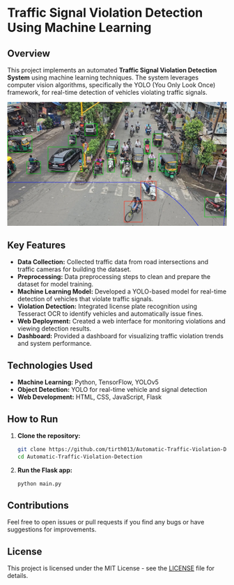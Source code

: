
# Traffic Signal Violation Detection Using Machine Learning

## Overview

This project implements an automated **Traffic Signal Violation Detection System** using machine learning techniques. The system leverages computer vision algorithms, specifically the YOLO (You Only Look Once) framework, for real-time detection of vehicles violating traffic signals. 

![My Banner](demo.jpg)


## Key Features

- **Data Collection:** Collected traffic data from road intersections and traffic cameras for building the dataset.
- **Preprocessing:** Data preprocessing steps to clean and prepare the dataset for model training.
- **Machine Learning Model:** Developed a YOLO-based model for real-time detection of vehicles that violate traffic signals.
- **Violation Detection:** Integrated license plate recognition using Tesseract OCR to identify vehicles and automatically issue fines.
- **Web Deployment:** Created a web interface for monitoring violations and viewing detection results.
- **Dashboard:** Provided a dashboard for visualizing traffic violation trends and system performance.

## Technologies Used

- **Machine Learning:** Python, TensorFlow, YOLOv5
- **Object Detection:** YOLO for real-time vehicle and signal detection
- **Web Development:** HTML, CSS, JavaScript, Flask

## How to Run

1. **Clone the repository:**
   ```bash
   git clone https://github.com/tirth013/Automatic-Traffic-Violation-Detection.git
   cd Automatic-Traffic-Violation-Detection
   ```


2. **Run the Flask app:**
   ```bash
   python main.py
   ```

## Contributions

Feel free to open issues or pull requests if you find any bugs or have suggestions for improvements.

## License

This project is licensed under the MIT License - see the [LICENSE](LICENSE) file for details.
